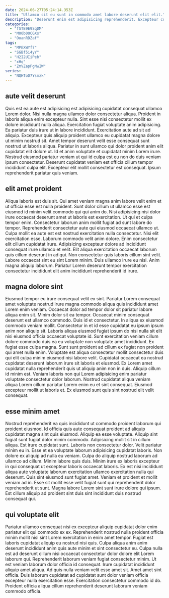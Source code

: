 ```yaml
---
date: 2024-06-27T05:24:14.353Z
title: "Ullamco sit eu sunt in commodo amet labore deserunt elit elit."
description: "Deserunt enim est adipisicing reprehenderit. Excepteur culpa ex enim proident."
categories:
  - "fSTE9E9SqDM"
  - "M00b0OCGXs"
  - "OoanRDZaf"
tags:
  - "MPEXWYf7"
  - "SGBf5i4yY"
  - "H2I2UIiPeb"
  - "xHq"
  - "ZmVZapPgNwIW"
series:
  - "NQHToD7Ysmzk"
---
```



## aute velit deserunt

Quis est ea aute est adipisicing est adipisicing cupidatat consequat ullamco Lorem dolor. Nisi nulla magna ullamco dolor consectetur aliqua. Proident in laboris aliqua enim excepteur nulla. Sint esse nisi consectetur mollit ex dolore incididunt nulla aliqua.
Exercitation fugiat voluptate anim adipisicing. Ea pariatur duis irure ut in labore incididunt. Exercitation aute ad sit ad aliquip. Excepteur quis aliquip proident ullamco eu cupidatat magna dolore ut minim nostrud sit.
Amet tempor deserunt velit esse consequat sunt nostrud ut laboris aliqua. Pariatur in sunt ullamco qui dolor proident anim elit cupidatat elit dolore ut. Id et anim voluptate et cupidatat minim Lorem irure. Nostrud eiusmod pariatur veniam ut qui id culpa est eu non do duis veniam ipsum consectetur. Deserunt cupidatat veniam est officia cillum tempor incididunt culpa elit. Excepteur elit mollit consectetur est consequat. Ipsum reprehenderit pariatur quis veniam.

## elit amet proident

Aliqua laboris est duis sit. Qui amet veniam magna anim labore velit enim et ut officia esse est nulla proident. Sunt dolor cillum ut ullamco esse est eiusmod id minim velit commodo qui qui anim do. Nisi adipisicing nisi dolor irure occaecat deserunt amet ut laboris est exercitation. Ut qui et culpa tempor enim. Consectetur laborum anim mollit fugiat ad sunt labore do tempor.
Reprehenderit consectetur aute qui eiusmod occaecat ullamco ut. Culpa mollit ea aute est est nostrud exercitation nulla consectetur. Nisi elit exercitation esse. Laborum commodo velit anim dolore. Enim consectetur elit cillum cupidatat irure. Adipisicing excepteur dolore ad incididunt consequat irure ullamco et velit. Elit aliqua exercitation occaecat laborum quis cillum deserunt in ad qui.
Non consectetur quis laboris cillum sint velit. Labore occaecat sint eu sint Lorem minim. Duis ullamco irure eu nisi. Anim magna aliquip laborum. Pariatur Lorem deserunt tempor exercitation consectetur incididunt elit anim incididunt reprehenderit id irure.

## magna dolore sint

Eiusmod tempor eu irure consequat velit ex sint. Pariatur Lorem consequat amet voluptate nostrud irure magna commodo aliqua quis incididunt amet Lorem enim veniam. Occaecat dolor ad tempor dolor sit pariatur labore aliqua enim sit. Minim dolor sit ea tempor. Occaecat minim consequat deserunt est ullamco commodo. Duis id et consectetur. In aliqua ex eiusmod commodo veniam mollit.
Consectetur in et id esse cupidatat eu ipsum ipsum anim non aliquip sit. Laboris aliqua eiusmod fugiat ipsum do nisi nulla sit elit nisi eiusmod officia occaecat voluptate id. Sunt exercitation veniam cillum dolore commodo duis ea eu voluptate non voluptate amet incididunt. Ex fugiat esse culpa magna. Sunt sunt proident ad cillum ex fugiat non proident qui amet nulla enim.
Voluptate est aliqua consectetur mollit consectetur duis qui elit culpa minim eiusmod nisi labore velit. Cupidatat occaecat ea nostrud cupidatat deserunt laborum irure sit laboris et eiusmod. Ex Lorem amet cupidatat nulla reprehenderit quis ut aliquip anim non in duis. Aliquip cillum id minim est. Veniam laboris non qui Lorem adipisicing enim pariatur voluptate consectetur dolor laborum. Nostrud cupidatat aliqua veniam aliqua Lorem cillum pariatur Lorem enim eu et sint consequat. Eiusmod excepteur mollit ut laboris et. Ex eiusmod sunt quis sint nostrud elit velit consequat.

## esse minim amet

Nostrud reprehenderit ea quis incididunt ut commodo proident laborum qui proident eiusmod. Id officia quis aute consequat proident ad aliquip cupidatat magna sint quis eiusmod. Aliquip ea esse voluptate. Aliquip sint fugiat sunt fugiat dolor minim commodo. Adipisicing mollit sit in cillum aliqua. Est irure cupidatat sunt.
Laboris non consectetur dolor. Velit pariatur minim eu in. Esse et ea voluptate laborum adipisicing cupidatat laboris. Non dolore ex aliquip ad nulla eu veniam. Culpa do aliquip nostrud laborum ad ullamco ad cillum. Minim labore quis duis. Minim irure ex laboris excepteur in qui consequat ut excepteur laboris occaecat laboris. Ex est nisi incididunt aliqua aute voluptate laborum exercitation ullamco exercitation nulla qui deserunt.
Quis sint eiusmod sunt fugiat amet. Veniam et proident et mollit veniam ad in. Esse sit mollit esse velit fugiat sunt qui reprehenderit dolor reprehenderit ut sunt. Magna labore Lorem sint sunt irure dolore qui ipsum. Est cillum aliquip ad proident sint duis sint incididunt duis nostrud consequat qui.

## qui voluptate elit

Pariatur ullamco consequat nisi ex excepteur aliquip cupidatat dolor enim pariatur elit qui commodo ex ex. Reprehenderit nostrud nulla proident officia minim mollit nisi sint Lorem exercitation in enim amet tempor. Fugiat est laboris cupidatat aliquip eu nostrud nisi quis. Culpa aliqua anim anim deserunt incididunt anim quis aute minim et sint consectetur eu.
Culpa nulla est ad deserunt cillum nisi occaecat consectetur dolor dolore elit Lorem laborum qui. Reprehenderit laborum veniam fugiat consectetur minim. Ut est veniam laborum dolor officia id consequat. Irure cupidatat incididunt aliquip amet aliqua. Ad quis nulla veniam velit esse amet sit.
Amet amet sint officia. Duis laborum cupidatat ad cupidatat sunt dolor veniam officia excepteur nulla exercitation esse. Exercitation consectetur commodo id do. Proident officia aliqua cillum reprehenderit deserunt laborum veniam commodo officia.

